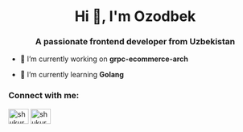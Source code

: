 <h1 align="center">Hi 👋, I'm Ozodbek</h1>
<h3 align="center">A passionate frontend developer from Uzbekistan</h3>

- 🔭 I’m currently working on **grpc-ecommerce-arch**

- 🌱 I’m currently learning **Golang**

<h3 align="left">Connect with me:</h3>
<p align="left">
<a href="https://fb.com/shukurov__ozodbek" target="blank"><img align="center" src="https://raw.githubusercontent.com/rahuldkjain/github-profile-readme-generator/master/src/images/icons/Social/facebook.svg" alt="shukurov__ozodbek" height="30" width="40" /></a>
<a href="https://instagram.com/shukurov__ozodbek" target="blank"><img align="center" src="https://raw.githubusercontent.com/rahuldkjain/github-profile-readme-generator/master/src/images/icons/Social/instagram.svg" alt="shukurov__ozodbek" height="30" width="40" /></a>
</p>
<!-- <a href="https://golang.org" target="_blank" rel="noreferrer"> <img src="https://raw.githubusercontent.com/devicons/devicon/master/icons/go/go-original.svg" alt="go" width="40" height="40"/> </a> -->
